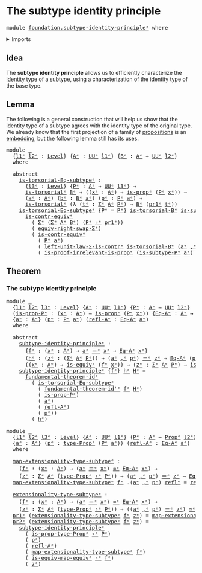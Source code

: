 # The subtype identity principle

<pre class="Agda"><a id="43" class="Keyword">module</a> <a id="50" href="foundation.subtype-identity-principle%25E1%25B5%2589.html" class="Module">foundation.subtype-identity-principleᵉ</a> <a id="89" class="Keyword">where</a>
</pre>
<details><summary>Imports</summary>

<pre class="Agda"><a id="145" class="Keyword">open</a> <a id="150" class="Keyword">import</a> <a id="157" href="foundation.dependent-pair-types%25E1%25B5%2589.html" class="Module">foundation.dependent-pair-typesᵉ</a>
<a id="190" class="Keyword">open</a> <a id="195" class="Keyword">import</a> <a id="202" href="foundation.fundamental-theorem-of-identity-types%25E1%25B5%2589.html" class="Module">foundation.fundamental-theorem-of-identity-typesᵉ</a>
<a id="252" class="Keyword">open</a> <a id="257" class="Keyword">import</a> <a id="264" href="foundation.type-arithmetic-dependent-pair-types%25E1%25B5%2589.html" class="Module">foundation.type-arithmetic-dependent-pair-typesᵉ</a>
<a id="313" class="Keyword">open</a> <a id="318" class="Keyword">import</a> <a id="325" href="foundation.universe-levels%25E1%25B5%2589.html" class="Module">foundation.universe-levelsᵉ</a>

<a id="354" class="Keyword">open</a> <a id="359" class="Keyword">import</a> <a id="366" href="foundation-core.contractible-types%25E1%25B5%2589.html" class="Module">foundation-core.contractible-typesᵉ</a>
<a id="402" class="Keyword">open</a> <a id="407" class="Keyword">import</a> <a id="414" href="foundation-core.equivalences%25E1%25B5%2589.html" class="Module">foundation-core.equivalencesᵉ</a>
<a id="444" class="Keyword">open</a> <a id="449" class="Keyword">import</a> <a id="456" href="foundation-core.function-types%25E1%25B5%2589.html" class="Module">foundation-core.function-typesᵉ</a>
<a id="488" class="Keyword">open</a> <a id="493" class="Keyword">import</a> <a id="500" href="foundation-core.identity-types%25E1%25B5%2589.html" class="Module">foundation-core.identity-typesᵉ</a>
<a id="532" class="Keyword">open</a> <a id="537" class="Keyword">import</a> <a id="544" href="foundation-core.propositions%25E1%25B5%2589.html" class="Module">foundation-core.propositionsᵉ</a>
<a id="574" class="Keyword">open</a> <a id="579" class="Keyword">import</a> <a id="586" href="foundation-core.torsorial-type-families%25E1%25B5%2589.html" class="Module">foundation-core.torsorial-type-familiesᵉ</a>
</pre>
</details>

## Idea

The **subtype identity principle** allows us to efficiently characterize the
[identity type](foundation-core.identity-types.md) of a
[subtype](foundation-core.subtypes.md), using a characterization of the identity
type of the base type.

## Lemma

The following is a general construction that will help us show that the identity
type of a subtype agrees with the identity type of the original type. We already
know that the first projection of a family of
[propositions](foundation-core.propositions.md) is an
[embedding](foundation-core.embeddings.md), but the following lemma still has
its uses.

<pre class="Agda"><a id="1260" class="Keyword">module</a> <a id="1267" href="foundation.subtype-identity-principle%25E1%25B5%2589.html#1267" class="Module">_</a>
  <a id="1271" class="Symbol">{</a><a id="1272" href="foundation.subtype-identity-principle%25E1%25B5%2589.html#1272" class="Bound">l1ᵉ</a> <a id="1276" href="foundation.subtype-identity-principle%25E1%25B5%2589.html#1276" class="Bound">l2ᵉ</a> <a id="1280" class="Symbol">:</a> <a id="1282" href="Agda.Primitive.html#742" class="Postulate">Level</a><a id="1287" class="Symbol">}</a> <a id="1289" class="Symbol">{</a><a id="1290" href="foundation.subtype-identity-principle%25E1%25B5%2589.html#1290" class="Bound">Aᵉ</a> <a id="1293" class="Symbol">:</a> <a id="1295" href="Agda.Primitive.html#429" class="Primitive">UUᵉ</a> <a id="1299" href="foundation.subtype-identity-principle%25E1%25B5%2589.html#1272" class="Bound">l1ᵉ</a><a id="1302" class="Symbol">}</a> <a id="1304" class="Symbol">{</a><a id="1305" href="foundation.subtype-identity-principle%25E1%25B5%2589.html#1305" class="Bound">Bᵉ</a> <a id="1308" class="Symbol">:</a> <a id="1310" href="foundation.subtype-identity-principle%25E1%25B5%2589.html#1290" class="Bound">Aᵉ</a> <a id="1313" class="Symbol">→</a> <a id="1315" href="Agda.Primitive.html#429" class="Primitive">UUᵉ</a> <a id="1319" href="foundation.subtype-identity-principle%25E1%25B5%2589.html#1276" class="Bound">l2ᵉ</a><a id="1322" class="Symbol">}</a>
  <a id="1326" class="Keyword">where</a>

  <a id="1335" class="Keyword">abstract</a>
    <a id="1348" href="foundation.subtype-identity-principle%25E1%25B5%2589.html#1348" class="Function">is-torsorial-Eq-subtypeᵉ</a> <a id="1373" class="Symbol">:</a>
      <a id="1381" class="Symbol">{</a><a id="1382" href="foundation.subtype-identity-principle%25E1%25B5%2589.html#1382" class="Bound">l3ᵉ</a> <a id="1386" class="Symbol">:</a> <a id="1388" href="Agda.Primitive.html#742" class="Postulate">Level</a><a id="1393" class="Symbol">}</a> <a id="1395" class="Symbol">{</a><a id="1396" href="foundation.subtype-identity-principle%25E1%25B5%2589.html#1396" class="Bound">Pᵉ</a> <a id="1399" class="Symbol">:</a> <a id="1401" href="foundation.subtype-identity-principle%25E1%25B5%2589.html#1290" class="Bound">Aᵉ</a> <a id="1404" class="Symbol">→</a> <a id="1406" href="Agda.Primitive.html#429" class="Primitive">UUᵉ</a> <a id="1410" href="foundation.subtype-identity-principle%25E1%25B5%2589.html#1382" class="Bound">l3ᵉ</a><a id="1413" class="Symbol">}</a> <a id="1415" class="Symbol">→</a>
      <a id="1423" href="foundation-core.torsorial-type-families%25E1%25B5%2589.html#2479" class="Function">is-torsorialᵉ</a> <a id="1437" href="foundation.subtype-identity-principle%25E1%25B5%2589.html#1305" class="Bound">Bᵉ</a> <a id="1440" class="Symbol">→</a> <a id="1442" class="Symbol">((</a><a id="1444" href="foundation.subtype-identity-principle%25E1%25B5%2589.html#1444" class="Bound">xᵉ</a> <a id="1447" class="Symbol">:</a> <a id="1449" href="foundation.subtype-identity-principle%25E1%25B5%2589.html#1290" class="Bound">Aᵉ</a><a id="1451" class="Symbol">)</a> <a id="1453" class="Symbol">→</a> <a id="1455" href="foundation-core.propositions%25E1%25B5%2589.html#1041" class="Function">is-propᵉ</a> <a id="1464" class="Symbol">(</a><a id="1465" href="foundation.subtype-identity-principle%25E1%25B5%2589.html#1396" class="Bound">Pᵉ</a> <a id="1468" href="foundation.subtype-identity-principle%25E1%25B5%2589.html#1444" class="Bound">xᵉ</a><a id="1470" class="Symbol">))</a> <a id="1473" class="Symbol">→</a>
      <a id="1481" class="Symbol">(</a><a id="1482" href="foundation.subtype-identity-principle%25E1%25B5%2589.html#1482" class="Bound">aᵉ</a> <a id="1485" class="Symbol">:</a> <a id="1487" href="foundation.subtype-identity-principle%25E1%25B5%2589.html#1290" class="Bound">Aᵉ</a><a id="1489" class="Symbol">)</a> <a id="1491" class="Symbol">(</a><a id="1492" href="foundation.subtype-identity-principle%25E1%25B5%2589.html#1492" class="Bound">bᵉ</a> <a id="1495" class="Symbol">:</a> <a id="1497" href="foundation.subtype-identity-principle%25E1%25B5%2589.html#1305" class="Bound">Bᵉ</a> <a id="1500" href="foundation.subtype-identity-principle%25E1%25B5%2589.html#1482" class="Bound">aᵉ</a><a id="1502" class="Symbol">)</a> <a id="1504" class="Symbol">(</a><a id="1505" href="foundation.subtype-identity-principle%25E1%25B5%2589.html#1505" class="Bound">pᵉ</a> <a id="1508" class="Symbol">:</a> <a id="1510" href="foundation.subtype-identity-principle%25E1%25B5%2589.html#1396" class="Bound">Pᵉ</a> <a id="1513" href="foundation.subtype-identity-principle%25E1%25B5%2589.html#1482" class="Bound">aᵉ</a><a id="1515" class="Symbol">)</a> <a id="1517" class="Symbol">→</a>
      <a id="1525" href="foundation-core.torsorial-type-families%25E1%25B5%2589.html#2479" class="Function">is-torsorialᵉ</a> <a id="1539" class="Symbol">(λ</a> <a id="1542" class="Symbol">(</a><a id="1543" href="foundation.subtype-identity-principle%25E1%25B5%2589.html#1543" class="Bound">tᵉ</a> <a id="1546" class="Symbol">:</a> <a id="1548" href="foundation.dependent-pair-types%25E1%25B5%2589.html#585" class="Record">Σᵉ</a> <a id="1551" href="foundation.subtype-identity-principle%25E1%25B5%2589.html#1290" class="Bound">Aᵉ</a> <a id="1554" href="foundation.subtype-identity-principle%25E1%25B5%2589.html#1396" class="Bound">Pᵉ</a><a id="1556" class="Symbol">)</a> <a id="1558" class="Symbol">→</a> <a id="1560" href="foundation.subtype-identity-principle%25E1%25B5%2589.html#1305" class="Bound">Bᵉ</a> <a id="1563" class="Symbol">(</a><a id="1564" href="foundation.dependent-pair-types%25E1%25B5%2589.html#697" class="Field">pr1ᵉ</a> <a id="1569" href="foundation.subtype-identity-principle%25E1%25B5%2589.html#1543" class="Bound">tᵉ</a><a id="1571" class="Symbol">))</a>
    <a id="1578" href="foundation.subtype-identity-principle%25E1%25B5%2589.html#1348" class="Function">is-torsorial-Eq-subtypeᵉ</a> <a id="1603" class="Symbol">{</a><a id="1604" class="Argument">Pᵉ</a> <a id="1607" class="Symbol">=</a> <a id="1609" href="foundation.subtype-identity-principle%25E1%25B5%2589.html#1609" class="Bound">Pᵉ</a><a id="1611" class="Symbol">}</a> <a id="1613" href="foundation.subtype-identity-principle%25E1%25B5%2589.html#1613" class="Bound">is-torsorial-Bᵉ</a> <a id="1629" href="foundation.subtype-identity-principle%25E1%25B5%2589.html#1629" class="Bound">is-subtype-Pᵉ</a> <a id="1643" href="foundation.subtype-identity-principle%25E1%25B5%2589.html#1643" class="Bound">aᵉ</a> <a id="1646" href="foundation.subtype-identity-principle%25E1%25B5%2589.html#1646" class="Bound">bᵉ</a> <a id="1649" href="foundation.subtype-identity-principle%25E1%25B5%2589.html#1649" class="Bound">pᵉ</a> <a id="1652" class="Symbol">=</a>
      <a id="1660" href="foundation-core.contractible-types%25E1%25B5%2589.html#2606" class="Function">is-contr-equivᵉ</a>
        <a id="1684" class="Symbol">(</a> <a id="1686" href="foundation.dependent-pair-types%25E1%25B5%2589.html#585" class="Record">Σᵉ</a> <a id="1689" class="Symbol">(</a><a id="1690" href="foundation.dependent-pair-types%25E1%25B5%2589.html#585" class="Record">Σᵉ</a> <a id="1693" href="foundation.subtype-identity-principle%25E1%25B5%2589.html#1290" class="Bound">Aᵉ</a> <a id="1696" href="foundation.subtype-identity-principle%25E1%25B5%2589.html#1305" class="Bound">Bᵉ</a><a id="1698" class="Symbol">)</a> <a id="1700" class="Symbol">(</a><a id="1701" href="foundation.subtype-identity-principle%25E1%25B5%2589.html#1609" class="Bound">Pᵉ</a> <a id="1704" href="foundation-core.function-types%25E1%25B5%2589.html#476" class="Function Operator">∘ᵉ</a> <a id="1707" href="foundation.dependent-pair-types%25E1%25B5%2589.html#697" class="Field">pr1ᵉ</a><a id="1711" class="Symbol">))</a>
        <a id="1722" class="Symbol">(</a> <a id="1724" href="foundation.type-arithmetic-dependent-pair-types%25E1%25B5%2589.html#14777" class="Function">equiv-right-swap-Σᵉ</a><a id="1743" class="Symbol">)</a>
        <a id="1753" class="Symbol">(</a> <a id="1755" href="foundation-core.contractible-types%25E1%25B5%2589.html#2606" class="Function">is-contr-equivᵉ</a>
          <a id="1781" class="Symbol">(</a> <a id="1783" href="foundation.subtype-identity-principle%25E1%25B5%2589.html#1609" class="Bound">Pᵉ</a> <a id="1786" href="foundation.subtype-identity-principle%25E1%25B5%2589.html#1643" class="Bound">aᵉ</a><a id="1788" class="Symbol">)</a>
          <a id="1800" class="Symbol">(</a> <a id="1802" href="foundation.type-arithmetic-dependent-pair-types%25E1%25B5%2589.html#2720" class="Function">left-unit-law-Σ-is-contrᵉ</a> <a id="1828" href="foundation.subtype-identity-principle%25E1%25B5%2589.html#1613" class="Bound">is-torsorial-Bᵉ</a> <a id="1844" class="Symbol">(</a><a id="1845" href="foundation.subtype-identity-principle%25E1%25B5%2589.html#1643" class="Bound">aᵉ</a> <a id="1848" href="foundation.dependent-pair-types%25E1%25B5%2589.html#788" class="InductiveConstructor Operator">,ᵉ</a> <a id="1851" href="foundation.subtype-identity-principle%25E1%25B5%2589.html#1646" class="Bound">bᵉ</a><a id="1853" class="Symbol">))</a>
          <a id="1866" class="Symbol">(</a> <a id="1868" href="foundation-core.propositions%25E1%25B5%2589.html#3028" class="Function">is-proof-irrelevant-is-propᵉ</a> <a id="1897" class="Symbol">(</a><a id="1898" href="foundation.subtype-identity-principle%25E1%25B5%2589.html#1629" class="Bound">is-subtype-Pᵉ</a> <a id="1912" href="foundation.subtype-identity-principle%25E1%25B5%2589.html#1643" class="Bound">aᵉ</a><a id="1914" class="Symbol">)</a> <a id="1916" href="foundation.subtype-identity-principle%25E1%25B5%2589.html#1649" class="Bound">pᵉ</a><a id="1918" class="Symbol">))</a>
</pre>
## Theorem

### The subtype identity principle

<pre class="Agda"><a id="1982" class="Keyword">module</a> <a id="1989" href="foundation.subtype-identity-principle%25E1%25B5%2589.html#1989" class="Module">_</a>
  <a id="1993" class="Symbol">{</a><a id="1994" href="foundation.subtype-identity-principle%25E1%25B5%2589.html#1994" class="Bound">l1ᵉ</a> <a id="1998" href="foundation.subtype-identity-principle%25E1%25B5%2589.html#1998" class="Bound">l2ᵉ</a> <a id="2002" href="foundation.subtype-identity-principle%25E1%25B5%2589.html#2002" class="Bound">l3ᵉ</a> <a id="2006" class="Symbol">:</a> <a id="2008" href="Agda.Primitive.html#742" class="Postulate">Level</a><a id="2013" class="Symbol">}</a> <a id="2015" class="Symbol">{</a><a id="2016" href="foundation.subtype-identity-principle%25E1%25B5%2589.html#2016" class="Bound">Aᵉ</a> <a id="2019" class="Symbol">:</a> <a id="2021" href="Agda.Primitive.html#429" class="Primitive">UUᵉ</a> <a id="2025" href="foundation.subtype-identity-principle%25E1%25B5%2589.html#1994" class="Bound">l1ᵉ</a><a id="2028" class="Symbol">}</a> <a id="2030" class="Symbol">{</a><a id="2031" href="foundation.subtype-identity-principle%25E1%25B5%2589.html#2031" class="Bound">Pᵉ</a> <a id="2034" class="Symbol">:</a> <a id="2036" href="foundation.subtype-identity-principle%25E1%25B5%2589.html#2016" class="Bound">Aᵉ</a> <a id="2039" class="Symbol">→</a> <a id="2041" href="Agda.Primitive.html#429" class="Primitive">UUᵉ</a> <a id="2045" href="foundation.subtype-identity-principle%25E1%25B5%2589.html#1998" class="Bound">l2ᵉ</a><a id="2048" class="Symbol">}</a>
  <a id="2052" class="Symbol">(</a><a id="2053" href="foundation.subtype-identity-principle%25E1%25B5%2589.html#2053" class="Bound">is-prop-Pᵉ</a> <a id="2064" class="Symbol">:</a> <a id="2066" class="Symbol">(</a><a id="2067" href="foundation.subtype-identity-principle%25E1%25B5%2589.html#2067" class="Bound">xᵉ</a> <a id="2070" class="Symbol">:</a> <a id="2072" href="foundation.subtype-identity-principle%25E1%25B5%2589.html#2016" class="Bound">Aᵉ</a><a id="2074" class="Symbol">)</a> <a id="2076" class="Symbol">→</a> <a id="2078" href="foundation-core.propositions%25E1%25B5%2589.html#1041" class="Function">is-propᵉ</a> <a id="2087" class="Symbol">(</a><a id="2088" href="foundation.subtype-identity-principle%25E1%25B5%2589.html#2031" class="Bound">Pᵉ</a> <a id="2091" href="foundation.subtype-identity-principle%25E1%25B5%2589.html#2067" class="Bound">xᵉ</a><a id="2093" class="Symbol">))</a> <a id="2096" class="Symbol">{</a><a id="2097" href="foundation.subtype-identity-principle%25E1%25B5%2589.html#2097" class="Bound">Eq-Aᵉ</a> <a id="2103" class="Symbol">:</a> <a id="2105" href="foundation.subtype-identity-principle%25E1%25B5%2589.html#2016" class="Bound">Aᵉ</a> <a id="2108" class="Symbol">→</a> <a id="2110" href="Agda.Primitive.html#429" class="Primitive">UUᵉ</a> <a id="2114" href="foundation.subtype-identity-principle%25E1%25B5%2589.html#2002" class="Bound">l3ᵉ</a><a id="2117" class="Symbol">}</a>
  <a id="2121" class="Symbol">{</a><a id="2122" href="foundation.subtype-identity-principle%25E1%25B5%2589.html#2122" class="Bound">aᵉ</a> <a id="2125" class="Symbol">:</a> <a id="2127" href="foundation.subtype-identity-principle%25E1%25B5%2589.html#2016" class="Bound">Aᵉ</a><a id="2129" class="Symbol">}</a> <a id="2131" class="Symbol">(</a><a id="2132" href="foundation.subtype-identity-principle%25E1%25B5%2589.html#2132" class="Bound">pᵉ</a> <a id="2135" class="Symbol">:</a> <a id="2137" href="foundation.subtype-identity-principle%25E1%25B5%2589.html#2031" class="Bound">Pᵉ</a> <a id="2140" href="foundation.subtype-identity-principle%25E1%25B5%2589.html#2122" class="Bound">aᵉ</a><a id="2142" class="Symbol">)</a> <a id="2144" class="Symbol">(</a><a id="2145" href="foundation.subtype-identity-principle%25E1%25B5%2589.html#2145" class="Bound">refl-Aᵉ</a> <a id="2153" class="Symbol">:</a> <a id="2155" href="foundation.subtype-identity-principle%25E1%25B5%2589.html#2097" class="Bound">Eq-Aᵉ</a> <a id="2161" href="foundation.subtype-identity-principle%25E1%25B5%2589.html#2122" class="Bound">aᵉ</a><a id="2163" class="Symbol">)</a>
  <a id="2167" class="Keyword">where</a>

  <a id="2176" class="Keyword">abstract</a>
    <a id="2189" href="foundation.subtype-identity-principle%25E1%25B5%2589.html#2189" class="Function">subtype-identity-principleᵉ</a> <a id="2217" class="Symbol">:</a>
      <a id="2225" class="Symbol">{</a><a id="2226" href="foundation.subtype-identity-principle%25E1%25B5%2589.html#2226" class="Bound">fᵉ</a> <a id="2229" class="Symbol">:</a> <a id="2231" class="Symbol">(</a><a id="2232" href="foundation.subtype-identity-principle%25E1%25B5%2589.html#2232" class="Bound">xᵉ</a> <a id="2235" class="Symbol">:</a> <a id="2237" href="foundation.subtype-identity-principle%25E1%25B5%2589.html#2016" class="Bound">Aᵉ</a><a id="2239" class="Symbol">)</a> <a id="2241" class="Symbol">→</a> <a id="2243" href="foundation.subtype-identity-principle%25E1%25B5%2589.html#2122" class="Bound">aᵉ</a> <a id="2246" href="foundation-core.identity-types%25E1%25B5%2589.html#2730" class="Function Operator">＝ᵉ</a> <a id="2249" href="foundation.subtype-identity-principle%25E1%25B5%2589.html#2232" class="Bound">xᵉ</a> <a id="2252" class="Symbol">→</a> <a id="2254" href="foundation.subtype-identity-principle%25E1%25B5%2589.html#2097" class="Bound">Eq-Aᵉ</a> <a id="2260" href="foundation.subtype-identity-principle%25E1%25B5%2589.html#2232" class="Bound">xᵉ</a><a id="2262" class="Symbol">}</a>
      <a id="2270" class="Symbol">(</a><a id="2271" href="foundation.subtype-identity-principle%25E1%25B5%2589.html#2271" class="Bound">hᵉ</a> <a id="2274" class="Symbol">:</a> <a id="2276" class="Symbol">(</a><a id="2277" href="foundation.subtype-identity-principle%25E1%25B5%2589.html#2277" class="Bound">zᵉ</a> <a id="2280" class="Symbol">:</a> <a id="2282" class="Symbol">(</a><a id="2283" href="foundation.dependent-pair-types%25E1%25B5%2589.html#585" class="Record">Σᵉ</a> <a id="2286" href="foundation.subtype-identity-principle%25E1%25B5%2589.html#2016" class="Bound">Aᵉ</a> <a id="2289" href="foundation.subtype-identity-principle%25E1%25B5%2589.html#2031" class="Bound">Pᵉ</a><a id="2291" class="Symbol">))</a> <a id="2294" class="Symbol">→</a> <a id="2296" class="Symbol">(</a><a id="2297" href="foundation.subtype-identity-principle%25E1%25B5%2589.html#2122" class="Bound">aᵉ</a> <a id="2300" href="foundation.dependent-pair-types%25E1%25B5%2589.html#788" class="InductiveConstructor Operator">,ᵉ</a> <a id="2303" href="foundation.subtype-identity-principle%25E1%25B5%2589.html#2132" class="Bound">pᵉ</a><a id="2305" class="Symbol">)</a> <a id="2307" href="foundation-core.identity-types%25E1%25B5%2589.html#2730" class="Function Operator">＝ᵉ</a> <a id="2310" href="foundation.subtype-identity-principle%25E1%25B5%2589.html#2277" class="Bound">zᵉ</a> <a id="2313" class="Symbol">→</a> <a id="2315" href="foundation.subtype-identity-principle%25E1%25B5%2589.html#2097" class="Bound">Eq-Aᵉ</a> <a id="2321" class="Symbol">(</a><a id="2322" href="foundation.dependent-pair-types%25E1%25B5%2589.html#697" class="Field">pr1ᵉ</a> <a id="2327" href="foundation.subtype-identity-principle%25E1%25B5%2589.html#2277" class="Bound">zᵉ</a><a id="2329" class="Symbol">))</a> <a id="2332" class="Symbol">→</a>
      <a id="2340" class="Symbol">((</a><a id="2342" href="foundation.subtype-identity-principle%25E1%25B5%2589.html#2342" class="Bound">xᵉ</a> <a id="2345" class="Symbol">:</a> <a id="2347" href="foundation.subtype-identity-principle%25E1%25B5%2589.html#2016" class="Bound">Aᵉ</a><a id="2349" class="Symbol">)</a> <a id="2351" class="Symbol">→</a> <a id="2353" href="foundation-core.equivalences%25E1%25B5%2589.html#1553" class="Function">is-equivᵉ</a> <a id="2363" class="Symbol">(</a><a id="2364" href="foundation.subtype-identity-principle%25E1%25B5%2589.html#2226" class="Bound">fᵉ</a> <a id="2367" href="foundation.subtype-identity-principle%25E1%25B5%2589.html#2342" class="Bound">xᵉ</a><a id="2369" class="Symbol">))</a> <a id="2372" class="Symbol">→</a> <a id="2374" class="Symbol">(</a><a id="2375" href="foundation.subtype-identity-principle%25E1%25B5%2589.html#2375" class="Bound">zᵉ</a> <a id="2378" class="Symbol">:</a> <a id="2380" href="foundation.dependent-pair-types%25E1%25B5%2589.html#585" class="Record">Σᵉ</a> <a id="2383" href="foundation.subtype-identity-principle%25E1%25B5%2589.html#2016" class="Bound">Aᵉ</a> <a id="2386" href="foundation.subtype-identity-principle%25E1%25B5%2589.html#2031" class="Bound">Pᵉ</a><a id="2388" class="Symbol">)</a> <a id="2390" class="Symbol">→</a> <a id="2392" href="foundation-core.equivalences%25E1%25B5%2589.html#1553" class="Function">is-equivᵉ</a> <a id="2402" class="Symbol">(</a><a id="2403" href="foundation.subtype-identity-principle%25E1%25B5%2589.html#2271" class="Bound">hᵉ</a> <a id="2406" href="foundation.subtype-identity-principle%25E1%25B5%2589.html#2375" class="Bound">zᵉ</a><a id="2408" class="Symbol">)</a>
    <a id="2414" href="foundation.subtype-identity-principle%25E1%25B5%2589.html#2189" class="Function">subtype-identity-principleᵉ</a> <a id="2442" class="Symbol">{</a><a id="2443" href="foundation.subtype-identity-principle%25E1%25B5%2589.html#2443" class="Bound">fᵉ</a><a id="2445" class="Symbol">}</a> <a id="2447" href="foundation.subtype-identity-principle%25E1%25B5%2589.html#2447" class="Bound">hᵉ</a> <a id="2450" href="foundation.subtype-identity-principle%25E1%25B5%2589.html#2450" class="Bound">Hᵉ</a> <a id="2453" class="Symbol">=</a>
      <a id="2461" href="foundation.fundamental-theorem-of-identity-types%25E1%25B5%2589.html#2064" class="Function">fundamental-theorem-idᵉ</a>
        <a id="2493" class="Symbol">(</a> <a id="2495" href="foundation.subtype-identity-principle%25E1%25B5%2589.html#1348" class="Function">is-torsorial-Eq-subtypeᵉ</a>
          <a id="2530" class="Symbol">(</a> <a id="2532" href="foundation.fundamental-theorem-of-identity-types%25E1%25B5%2589.html#2352" class="Function">fundamental-theorem-id&#39;ᵉ</a> <a id="2557" href="foundation.subtype-identity-principle%25E1%25B5%2589.html#2443" class="Bound">fᵉ</a> <a id="2560" href="foundation.subtype-identity-principle%25E1%25B5%2589.html#2450" class="Bound">Hᵉ</a><a id="2562" class="Symbol">)</a>
          <a id="2574" class="Symbol">(</a> <a id="2576" href="foundation.subtype-identity-principle%25E1%25B5%2589.html#2053" class="Bound">is-prop-Pᵉ</a><a id="2586" class="Symbol">)</a>
          <a id="2598" class="Symbol">(</a> <a id="2600" href="foundation.subtype-identity-principle%25E1%25B5%2589.html#2122" class="Bound">aᵉ</a><a id="2602" class="Symbol">)</a>
          <a id="2614" class="Symbol">(</a> <a id="2616" href="foundation.subtype-identity-principle%25E1%25B5%2589.html#2145" class="Bound">refl-Aᵉ</a><a id="2623" class="Symbol">)</a>
          <a id="2635" class="Symbol">(</a> <a id="2637" href="foundation.subtype-identity-principle%25E1%25B5%2589.html#2132" class="Bound">pᵉ</a><a id="2639" class="Symbol">))</a>
        <a id="2650" class="Symbol">(</a> <a id="2652" href="foundation.subtype-identity-principle%25E1%25B5%2589.html#2447" class="Bound">hᵉ</a><a id="2654" class="Symbol">)</a>

<a id="2657" class="Keyword">module</a> <a id="2664" href="foundation.subtype-identity-principle%25E1%25B5%2589.html#2664" class="Module">_</a>
  <a id="2668" class="Symbol">{</a><a id="2669" href="foundation.subtype-identity-principle%25E1%25B5%2589.html#2669" class="Bound">l1ᵉ</a> <a id="2673" href="foundation.subtype-identity-principle%25E1%25B5%2589.html#2673" class="Bound">l2ᵉ</a> <a id="2677" href="foundation.subtype-identity-principle%25E1%25B5%2589.html#2677" class="Bound">l3ᵉ</a> <a id="2681" class="Symbol">:</a> <a id="2683" href="Agda.Primitive.html#742" class="Postulate">Level</a><a id="2688" class="Symbol">}</a> <a id="2690" class="Symbol">{</a><a id="2691" href="foundation.subtype-identity-principle%25E1%25B5%2589.html#2691" class="Bound">Aᵉ</a> <a id="2694" class="Symbol">:</a> <a id="2696" href="Agda.Primitive.html#429" class="Primitive">UUᵉ</a> <a id="2700" href="foundation.subtype-identity-principle%25E1%25B5%2589.html#2669" class="Bound">l1ᵉ</a><a id="2703" class="Symbol">}</a> <a id="2705" class="Symbol">(</a><a id="2706" href="foundation.subtype-identity-principle%25E1%25B5%2589.html#2706" class="Bound">Pᵉ</a> <a id="2709" class="Symbol">:</a> <a id="2711" href="foundation.subtype-identity-principle%25E1%25B5%2589.html#2691" class="Bound">Aᵉ</a> <a id="2714" class="Symbol">→</a> <a id="2716" href="foundation-core.propositions%25E1%25B5%2589.html#1181" class="Function">Propᵉ</a> <a id="2722" href="foundation.subtype-identity-principle%25E1%25B5%2589.html#2673" class="Bound">l2ᵉ</a><a id="2725" class="Symbol">)</a> <a id="2727" class="Symbol">{</a><a id="2728" href="foundation.subtype-identity-principle%25E1%25B5%2589.html#2728" class="Bound">Eq-Aᵉ</a> <a id="2734" class="Symbol">:</a> <a id="2736" href="foundation.subtype-identity-principle%25E1%25B5%2589.html#2691" class="Bound">Aᵉ</a> <a id="2739" class="Symbol">→</a> <a id="2741" href="Agda.Primitive.html#429" class="Primitive">UUᵉ</a> <a id="2745" href="foundation.subtype-identity-principle%25E1%25B5%2589.html#2677" class="Bound">l3ᵉ</a><a id="2748" class="Symbol">}</a>
  <a id="2752" class="Symbol">{</a><a id="2753" href="foundation.subtype-identity-principle%25E1%25B5%2589.html#2753" class="Bound">aᵉ</a> <a id="2756" class="Symbol">:</a> <a id="2758" href="foundation.subtype-identity-principle%25E1%25B5%2589.html#2691" class="Bound">Aᵉ</a><a id="2760" class="Symbol">}</a> <a id="2762" class="Symbol">(</a><a id="2763" href="foundation.subtype-identity-principle%25E1%25B5%2589.html#2763" class="Bound">pᵉ</a> <a id="2766" class="Symbol">:</a> <a id="2768" href="foundation-core.propositions%25E1%25B5%2589.html#1288" class="Function">type-Propᵉ</a> <a id="2779" class="Symbol">(</a><a id="2780" href="foundation.subtype-identity-principle%25E1%25B5%2589.html#2706" class="Bound">Pᵉ</a> <a id="2783" href="foundation.subtype-identity-principle%25E1%25B5%2589.html#2753" class="Bound">aᵉ</a><a id="2785" class="Symbol">))</a> <a id="2788" class="Symbol">(</a><a id="2789" href="foundation.subtype-identity-principle%25E1%25B5%2589.html#2789" class="Bound">refl-Aᵉ</a> <a id="2797" class="Symbol">:</a> <a id="2799" href="foundation.subtype-identity-principle%25E1%25B5%2589.html#2728" class="Bound">Eq-Aᵉ</a> <a id="2805" href="foundation.subtype-identity-principle%25E1%25B5%2589.html#2753" class="Bound">aᵉ</a><a id="2807" class="Symbol">)</a>
  <a id="2811" class="Keyword">where</a>

  <a id="2820" href="foundation.subtype-identity-principle%25E1%25B5%2589.html#2820" class="Function">map-extensionality-type-subtypeᵉ</a> <a id="2853" class="Symbol">:</a>
    <a id="2859" class="Symbol">(</a><a id="2860" href="foundation.subtype-identity-principle%25E1%25B5%2589.html#2860" class="Bound">fᵉ</a> <a id="2863" class="Symbol">:</a> <a id="2865" class="Symbol">(</a><a id="2866" href="foundation.subtype-identity-principle%25E1%25B5%2589.html#2866" class="Bound">xᵉ</a> <a id="2869" class="Symbol">:</a> <a id="2871" href="foundation.subtype-identity-principle%25E1%25B5%2589.html#2691" class="Bound">Aᵉ</a><a id="2873" class="Symbol">)</a> <a id="2875" class="Symbol">→</a> <a id="2877" class="Symbol">(</a><a id="2878" href="foundation.subtype-identity-principle%25E1%25B5%2589.html#2753" class="Bound">aᵉ</a> <a id="2881" href="foundation-core.identity-types%25E1%25B5%2589.html#2730" class="Function Operator">＝ᵉ</a> <a id="2884" href="foundation.subtype-identity-principle%25E1%25B5%2589.html#2866" class="Bound">xᵉ</a><a id="2886" class="Symbol">)</a> <a id="2888" href="foundation-core.equivalences%25E1%25B5%2589.html#2662" class="Function Operator">≃ᵉ</a> <a id="2891" href="foundation.subtype-identity-principle%25E1%25B5%2589.html#2728" class="Bound">Eq-Aᵉ</a> <a id="2897" href="foundation.subtype-identity-principle%25E1%25B5%2589.html#2866" class="Bound">xᵉ</a><a id="2899" class="Symbol">)</a> <a id="2901" class="Symbol">→</a>
    <a id="2907" class="Symbol">(</a><a id="2908" href="foundation.subtype-identity-principle%25E1%25B5%2589.html#2908" class="Bound">zᵉ</a> <a id="2911" class="Symbol">:</a> <a id="2913" href="foundation.dependent-pair-types%25E1%25B5%2589.html#585" class="Record">Σᵉ</a> <a id="2916" href="foundation.subtype-identity-principle%25E1%25B5%2589.html#2691" class="Bound">Aᵉ</a> <a id="2919" class="Symbol">(</a><a id="2920" href="foundation-core.propositions%25E1%25B5%2589.html#1288" class="Function">type-Propᵉ</a> <a id="2931" href="foundation-core.function-types%25E1%25B5%2589.html#476" class="Function Operator">∘ᵉ</a> <a id="2934" href="foundation.subtype-identity-principle%25E1%25B5%2589.html#2706" class="Bound">Pᵉ</a><a id="2936" class="Symbol">))</a> <a id="2939" class="Symbol">→</a> <a id="2941" class="Symbol">(</a><a id="2942" href="foundation.subtype-identity-principle%25E1%25B5%2589.html#2753" class="Bound">aᵉ</a> <a id="2945" href="foundation.dependent-pair-types%25E1%25B5%2589.html#788" class="InductiveConstructor Operator">,ᵉ</a> <a id="2948" href="foundation.subtype-identity-principle%25E1%25B5%2589.html#2763" class="Bound">pᵉ</a><a id="2950" class="Symbol">)</a> <a id="2952" href="foundation-core.identity-types%25E1%25B5%2589.html#2730" class="Function Operator">＝ᵉ</a> <a id="2955" href="foundation.subtype-identity-principle%25E1%25B5%2589.html#2908" class="Bound">zᵉ</a> <a id="2958" class="Symbol">→</a> <a id="2960" href="foundation.subtype-identity-principle%25E1%25B5%2589.html#2728" class="Bound">Eq-Aᵉ</a> <a id="2966" class="Symbol">(</a><a id="2967" href="foundation.dependent-pair-types%25E1%25B5%2589.html#697" class="Field">pr1ᵉ</a> <a id="2972" href="foundation.subtype-identity-principle%25E1%25B5%2589.html#2908" class="Bound">zᵉ</a><a id="2974" class="Symbol">)</a>
  <a id="2978" href="foundation.subtype-identity-principle%25E1%25B5%2589.html#2820" class="Function">map-extensionality-type-subtypeᵉ</a> <a id="3011" href="foundation.subtype-identity-principle%25E1%25B5%2589.html#3011" class="Bound">fᵉ</a> <a id="3014" class="DottedPattern Symbol">.(</a><a id="3016" href="foundation.subtype-identity-principle%25E1%25B5%2589.html#2753" class="DottedPattern Bound">aᵉ</a> <a id="3019" href="foundation.dependent-pair-types%25E1%25B5%2589.html#788" class="DottedPattern InductiveConstructor Operator">,ᵉ</a> <a id="3022" href="foundation.subtype-identity-principle%25E1%25B5%2589.html#2763" class="DottedPattern Bound">pᵉ</a><a id="3024" class="DottedPattern Symbol">)</a> <a id="3026" href="foundation-core.identity-types%25E1%25B5%2589.html#2694" class="InductiveConstructor">reflᵉ</a> <a id="3032" class="Symbol">=</a> <a id="3034" href="foundation.subtype-identity-principle%25E1%25B5%2589.html#2789" class="Bound">refl-Aᵉ</a>

  <a id="3045" href="foundation.subtype-identity-principle%25E1%25B5%2589.html#3045" class="Function">extensionality-type-subtypeᵉ</a> <a id="3074" class="Symbol">:</a>
    <a id="3080" class="Symbol">(</a><a id="3081" href="foundation.subtype-identity-principle%25E1%25B5%2589.html#3081" class="Bound">fᵉ</a> <a id="3084" class="Symbol">:</a> <a id="3086" class="Symbol">(</a><a id="3087" href="foundation.subtype-identity-principle%25E1%25B5%2589.html#3087" class="Bound">xᵉ</a> <a id="3090" class="Symbol">:</a> <a id="3092" href="foundation.subtype-identity-principle%25E1%25B5%2589.html#2691" class="Bound">Aᵉ</a><a id="3094" class="Symbol">)</a> <a id="3096" class="Symbol">→</a> <a id="3098" class="Symbol">(</a><a id="3099" href="foundation.subtype-identity-principle%25E1%25B5%2589.html#2753" class="Bound">aᵉ</a> <a id="3102" href="foundation-core.identity-types%25E1%25B5%2589.html#2730" class="Function Operator">＝ᵉ</a> <a id="3105" href="foundation.subtype-identity-principle%25E1%25B5%2589.html#3087" class="Bound">xᵉ</a><a id="3107" class="Symbol">)</a> <a id="3109" href="foundation-core.equivalences%25E1%25B5%2589.html#2662" class="Function Operator">≃ᵉ</a> <a id="3112" href="foundation.subtype-identity-principle%25E1%25B5%2589.html#2728" class="Bound">Eq-Aᵉ</a> <a id="3118" href="foundation.subtype-identity-principle%25E1%25B5%2589.html#3087" class="Bound">xᵉ</a><a id="3120" class="Symbol">)</a> <a id="3122" class="Symbol">→</a>
    <a id="3128" class="Symbol">(</a><a id="3129" href="foundation.subtype-identity-principle%25E1%25B5%2589.html#3129" class="Bound">zᵉ</a> <a id="3132" class="Symbol">:</a> <a id="3134" href="foundation.dependent-pair-types%25E1%25B5%2589.html#585" class="Record">Σᵉ</a> <a id="3137" href="foundation.subtype-identity-principle%25E1%25B5%2589.html#2691" class="Bound">Aᵉ</a> <a id="3140" class="Symbol">(</a><a id="3141" href="foundation-core.propositions%25E1%25B5%2589.html#1288" class="Function">type-Propᵉ</a> <a id="3152" href="foundation-core.function-types%25E1%25B5%2589.html#476" class="Function Operator">∘ᵉ</a> <a id="3155" href="foundation.subtype-identity-principle%25E1%25B5%2589.html#2706" class="Bound">Pᵉ</a><a id="3157" class="Symbol">))</a> <a id="3160" class="Symbol">→</a> <a id="3162" class="Symbol">((</a><a id="3164" href="foundation.subtype-identity-principle%25E1%25B5%2589.html#2753" class="Bound">aᵉ</a> <a id="3167" href="foundation.dependent-pair-types%25E1%25B5%2589.html#788" class="InductiveConstructor Operator">,ᵉ</a> <a id="3170" href="foundation.subtype-identity-principle%25E1%25B5%2589.html#2763" class="Bound">pᵉ</a><a id="3172" class="Symbol">)</a> <a id="3174" href="foundation-core.identity-types%25E1%25B5%2589.html#2730" class="Function Operator">＝ᵉ</a> <a id="3177" href="foundation.subtype-identity-principle%25E1%25B5%2589.html#3129" class="Bound">zᵉ</a><a id="3179" class="Symbol">)</a> <a id="3181" href="foundation-core.equivalences%25E1%25B5%2589.html#2662" class="Function Operator">≃ᵉ</a> <a id="3184" href="foundation.subtype-identity-principle%25E1%25B5%2589.html#2728" class="Bound">Eq-Aᵉ</a> <a id="3190" class="Symbol">(</a><a id="3191" href="foundation.dependent-pair-types%25E1%25B5%2589.html#697" class="Field">pr1ᵉ</a> <a id="3196" href="foundation.subtype-identity-principle%25E1%25B5%2589.html#3129" class="Bound">zᵉ</a><a id="3198" class="Symbol">)</a>
  <a id="3202" href="foundation.dependent-pair-types%25E1%25B5%2589.html#697" class="Field">pr1ᵉ</a> <a id="3207" class="Symbol">(</a><a id="3208" href="foundation.subtype-identity-principle%25E1%25B5%2589.html#3045" class="Function">extensionality-type-subtypeᵉ</a> <a id="3237" href="foundation.subtype-identity-principle%25E1%25B5%2589.html#3237" class="Bound">fᵉ</a> <a id="3240" href="foundation.subtype-identity-principle%25E1%25B5%2589.html#3240" class="Bound">zᵉ</a><a id="3242" class="Symbol">)</a> <a id="3244" class="Symbol">=</a> <a id="3246" href="foundation.subtype-identity-principle%25E1%25B5%2589.html#2820" class="Function">map-extensionality-type-subtypeᵉ</a> <a id="3279" href="foundation.subtype-identity-principle%25E1%25B5%2589.html#3237" class="Bound">fᵉ</a> <a id="3282" href="foundation.subtype-identity-principle%25E1%25B5%2589.html#3240" class="Bound">zᵉ</a>
  <a id="3287" href="foundation.dependent-pair-types%25E1%25B5%2589.html#711" class="Field">pr2ᵉ</a> <a id="3292" class="Symbol">(</a><a id="3293" href="foundation.subtype-identity-principle%25E1%25B5%2589.html#3045" class="Function">extensionality-type-subtypeᵉ</a> <a id="3322" href="foundation.subtype-identity-principle%25E1%25B5%2589.html#3322" class="Bound">fᵉ</a> <a id="3325" href="foundation.subtype-identity-principle%25E1%25B5%2589.html#3325" class="Bound">zᵉ</a><a id="3327" class="Symbol">)</a> <a id="3329" class="Symbol">=</a>
    <a id="3335" href="foundation.subtype-identity-principle%25E1%25B5%2589.html#2189" class="Function">subtype-identity-principleᵉ</a>
      <a id="3369" class="Symbol">(</a> <a id="3371" href="foundation-core.propositions%25E1%25B5%2589.html#1361" class="Function">is-prop-type-Propᵉ</a> <a id="3390" href="foundation-core.function-types%25E1%25B5%2589.html#476" class="Function Operator">∘ᵉ</a> <a id="3393" href="foundation.subtype-identity-principle%25E1%25B5%2589.html#2706" class="Bound">Pᵉ</a><a id="3395" class="Symbol">)</a>
      <a id="3403" class="Symbol">(</a> <a id="3405" href="foundation.subtype-identity-principle%25E1%25B5%2589.html#2763" class="Bound">pᵉ</a><a id="3407" class="Symbol">)</a>
      <a id="3415" class="Symbol">(</a> <a id="3417" href="foundation.subtype-identity-principle%25E1%25B5%2589.html#2789" class="Bound">refl-Aᵉ</a><a id="3424" class="Symbol">)</a>
      <a id="3432" class="Symbol">(</a> <a id="3434" href="foundation.subtype-identity-principle%25E1%25B5%2589.html#2820" class="Function">map-extensionality-type-subtypeᵉ</a> <a id="3467" href="foundation.subtype-identity-principle%25E1%25B5%2589.html#3322" class="Bound">fᵉ</a><a id="3469" class="Symbol">)</a>
      <a id="3477" class="Symbol">(</a> <a id="3479" href="foundation-core.equivalences%25E1%25B5%2589.html#2939" class="Function">is-equiv-map-equivᵉ</a> <a id="3499" href="foundation-core.function-types%25E1%25B5%2589.html#476" class="Function Operator">∘ᵉ</a> <a id="3502" href="foundation.subtype-identity-principle%25E1%25B5%2589.html#3322" class="Bound">fᵉ</a><a id="3504" class="Symbol">)</a>
      <a id="3512" class="Symbol">(</a> <a id="3514" href="foundation.subtype-identity-principle%25E1%25B5%2589.html#3325" class="Bound">zᵉ</a><a id="3516" class="Symbol">)</a>
</pre>